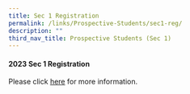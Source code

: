 ```yaml
---
title: Sec 1 Registration
permalink: /links/Prospective-Students/sec1-reg/
description: ""
third_nav_title: Prospective Students (Sec 1)
---
```

<div align="justify">
	
<h4>2023 Sec 1 Registration</h4>
	
Please click <a target="blank()" href="https://sites.google.com/moe.edu.sg/orchid-park-secondary-school/home">here</a> for more information.
	
</div>